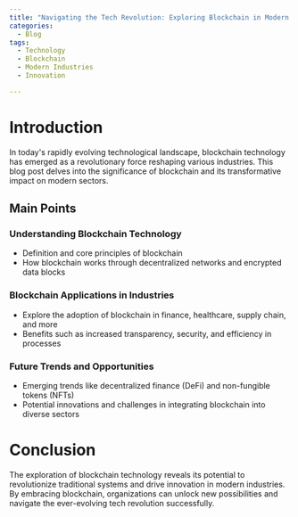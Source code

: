 ```yaml
---
title: "Navigating the Tech Revolution: Exploring Blockchain in Modern Industries"
categories:
  - Blog
tags:
  - Technology
  - Blockchain
  - Modern Industries
  - Innovation

---
```


# Introduction
In today's rapidly evolving technological landscape, blockchain technology has emerged as a revolutionary force reshaping various industries. This blog post delves into the significance of blockchain and its transformative impact on modern sectors.

## Main Points
### Understanding Blockchain Technology
- Definition and core principles of blockchain
- How blockchain works through decentralized networks and encrypted data blocks

### Blockchain Applications in Industries
- Explore the adoption of blockchain in finance, healthcare, supply chain, and more
- Benefits such as increased transparency, security, and efficiency in processes

### Future Trends and Opportunities
- Emerging trends like decentralized finance (DeFi) and non-fungible tokens (NFTs)
- Potential innovations and challenges in integrating blockchain into diverse sectors

# Conclusion
The exploration of blockchain technology reveals its potential to revolutionize traditional systems and drive innovation in modern industries. By embracing blockchain, organizations can unlock new possibilities and navigate the ever-evolving tech revolution successfully.